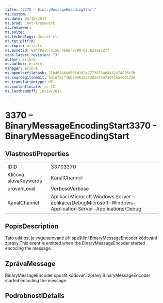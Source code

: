 ```yaml
---
title: "3370 – BinaryMessageEncodingStart"
ms.custom: 
ms.date: 03/30/2017
ms.prod: .net-framework
ms.reviewer: 
ms.suite: 
ms.technology: dotnet-clr
ms.tgt_pltfrm: 
ms.topic: article
ms.assetid: 624f8dab-a150-468e-9709-613621a8627f
caps.latest.revision: "3"
author: Erikre
ms.author: erikre
manager: erikre
ms.openlocfilehash: 21b4624666506d192e2773875a84432474895ffb
ms.sourcegitcommit: bd1ef61f4bb794b25383d3d72e71041a5ced172e
ms.translationtype: MT
ms.contentlocale: cs-CZ
ms.lasthandoff: 10/18/2017
---
```

# <a name="3370---binarymessageencodingstart"></a><span data-ttu-id="83c20-102">3370 – BinaryMessageEncodingStart</span><span class="sxs-lookup"><span data-stu-id="83c20-102">3370 - BinaryMessageEncodingStart</span></span>
## <a name="properties"></a><span data-ttu-id="83c20-103">Vlastnosti</span><span class="sxs-lookup"><span data-stu-id="83c20-103">Properties</span></span>  
  
|||  
|-|-|  
|<span data-ttu-id="83c20-104">ID</span><span class="sxs-lookup"><span data-stu-id="83c20-104">ID</span></span>|<span data-ttu-id="83c20-105">3370</span><span class="sxs-lookup"><span data-stu-id="83c20-105">3370</span></span>|  
|<span data-ttu-id="83c20-106">Klíčová slova</span><span class="sxs-lookup"><span data-stu-id="83c20-106">Keywords</span></span>|<span data-ttu-id="83c20-107">Kanál</span><span class="sxs-lookup"><span data-stu-id="83c20-107">Channel</span></span>|  
|<span data-ttu-id="83c20-108">úroveň</span><span class="sxs-lookup"><span data-stu-id="83c20-108">Level</span></span>|<span data-ttu-id="83c20-109">Verbose</span><span class="sxs-lookup"><span data-stu-id="83c20-109">Verbose</span></span>|  
|<span data-ttu-id="83c20-110">Kanál</span><span class="sxs-lookup"><span data-stu-id="83c20-110">Channel</span></span>|<span data-ttu-id="83c20-111">Aplikaci Microsoft Windows Server – aplikace/Debug</span><span class="sxs-lookup"><span data-stu-id="83c20-111">Microsoft-Windows-Application Server-Applications/Debug</span></span>|  
  
## <a name="description"></a><span data-ttu-id="83c20-112">Popis</span><span class="sxs-lookup"><span data-stu-id="83c20-112">Description</span></span>  
 <span data-ttu-id="83c20-113">Tato událost je vygenerované při spuštění BinaryMessageEncoder kódování zprávy.</span><span class="sxs-lookup"><span data-stu-id="83c20-113">This event is emitted when the BinaryMessageEncoder started encoding the message.</span></span>  
  
## <a name="message"></a><span data-ttu-id="83c20-114">Zpráva</span><span class="sxs-lookup"><span data-stu-id="83c20-114">Message</span></span>  
 <span data-ttu-id="83c20-115">BinaryMessageEncoder spustit kódování zprávy.</span><span class="sxs-lookup"><span data-stu-id="83c20-115">BinaryMessageEncoder started encoding the message.</span></span>  
  
## <a name="details"></a><span data-ttu-id="83c20-116">Podrobnosti</span><span class="sxs-lookup"><span data-stu-id="83c20-116">Details</span></span>
